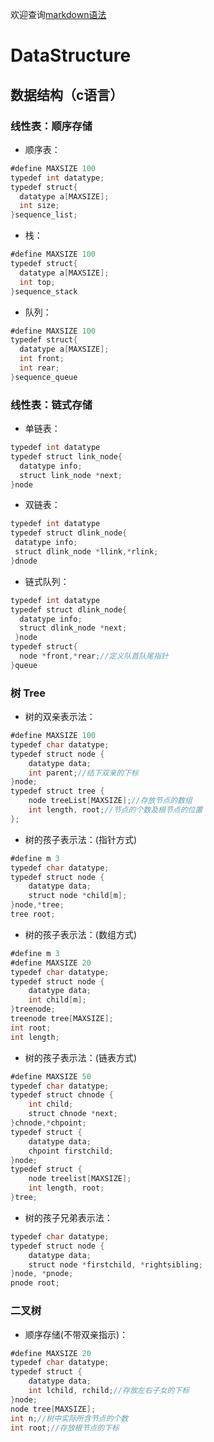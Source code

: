 欢迎查询[markdown语法](http://blog.csdn.net/witnessai1/article/details/52551362)
# **DataStructure**

## 数据结构（c语言）

### **线性表：顺序存储**
* 顺序表：
```java
#define MAXSIZE 100
typedef int datatype;
typedef struct{
  datatype a[MAXSIZE];
  int size;
}sequence_list;
```
* 栈：
```java
#define MAXSIZE 100
typedef struct{
  datatype a[MAXSIZE];
  int top;
}sequence_stack
```
* 队列：
```java
#define MAXSIZE 100
typedef struct{
  datatype a[MAXSIZE];
  int front;
  int rear;
}sequence_queue
```

### **线性表：链式存储**
* 单链表：
```java
typedef int datatype
typedef struct link_node{
  datatype info;
  struct link_node *next;
}node
 ```
* 双链表：
 ```java
 typedef int datatype
typedef struct dlink_node{
  datatype info;
  struct dlink_node *llink,*rlink;
 }dnode
 ```
* 链式队列：
```java
typedef int datatype
typedef struct dlink_node{
  datatype info;
  struct dlink_node *next;
 }node
typedef struct{
  node *front,*rear;//定义队首队尾指针
}queue
```
### **树 Tree**
* 树的双亲表示法：
```java
#define MAXSIZE 100
typedef char datatype;
typedef struct node {
	datatype data;
	int parent;//结下双亲的下标
}node;
typedef struct tree {
	node treeList[MAXSIZE];//存放节点的数组
	int length, root;//节点的个数及根节点的位置
};
```
* 树的孩子表示法：(指针方式)
```java
#define m 3
typedef char datatype;
typedef struct node {
	datatype data;
	struct node *child[m];
}node,*tree;
tree root;
```
* 树的孩子表示法：(数组方式)
```java
#define m 3
#define MAXSIZE 20
typedef char datatype;
typedef struct node {
	datatype data;
	int child[m];
}treenode;
treenode tree[MAXSIZE];
int root;
int length;
```
* 树的孩子表示法：(链表方式)
```java
#define MAXSIZE 50
typedef char datatype;
typedef struct chnode {
	int child;
	struct chnode *next;
}chnode,*chpoint;
typedef struct {
	datatype data;
	chpoint firstchild;
}node;
typedef struct {
	node treelist[MAXSIZE];
	int length, root;
}tree;
```
* 树的孩子兄弟表示法：
```java
typedef char datatype;
typedef struct node {
	datatype data;
	struct node *firstchild, *rightsibling;
}node, *pnode;
pnode root;
```

### **二叉树**
* 顺序存储(不带双亲指示)：
```java
#define MAXSIZE 20
typedef char datatype;
typedef struct {
	datatype data;
	int lchild, rchild;//存放左右子女的下标
}node;
node tree[MAXSIZE];
int n;//树中实际所含节点的个数
int root;//存放根节点的下标
```
